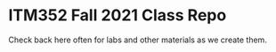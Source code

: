 # ITM352 Fall 2021 Class Repo
Check back here often for labs and other materials as we create them.

